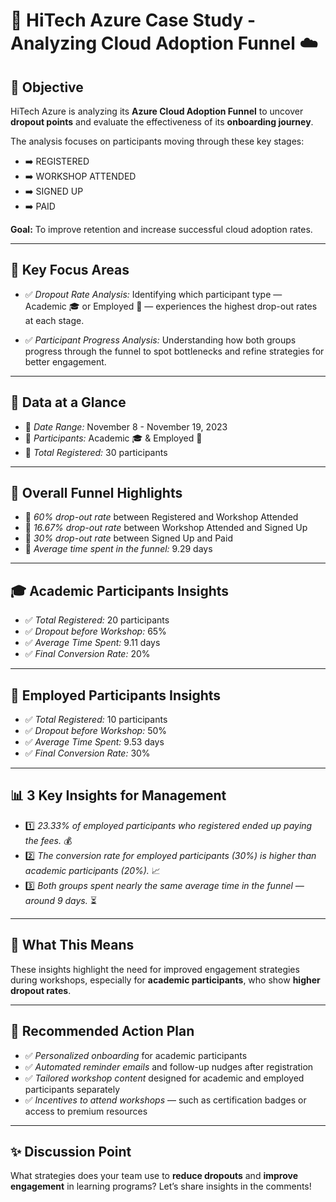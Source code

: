 # 🚀 HiTech Azure Case Study - Analyzing Cloud Adoption Funnel ☁️


## 🔎 Objective

HiTech Azure is analyzing its **Azure Cloud Adoption Funnel** to uncover **dropout points** and evaluate the effectiveness of its **onboarding journey**.

The analysis focuses on participants moving through these key stages:

* ➡️ REGISTERED  
* ➡️ WORKSHOP ATTENDED  
* ➡️ SIGNED UP  
* ➡️ PAID  

**Goal:** To improve retention and increase successful cloud adoption rates.

---

## 🎯 Key Focus Areas

* ✅ *Dropout Rate Analysis:* Identifying which participant type — Academic 🎓 or Employed 💼 — experiences the highest drop-out rates at each stage.  

* ✅ *Participant Progress Analysis:* Understanding how both groups progress through the funnel to spot bottlenecks and refine strategies for better engagement.  

---

## 📅 Data at a Glance

* 📍 *Date Range:* November 8 - November 19, 2023  
* 📍 *Participants:* Academic 🎓 & Employed 💼  
* 📍 *Total Registered:* 30 participants  

---

## 🔔 Overall Funnel Highlights

* 📌 *60% drop-out rate* between Registered and Workshop Attended  
* 📌 *16.67% drop-out rate* between Workshop Attended and Signed Up  
* 📌 *30% drop-out rate* between Signed Up and Paid  
* 📌 *Average time spent in the funnel:* 9.29 days  

---

## 🎓 Academic Participants Insights

* ✅ *Total Registered:* 20 participants  
* ✅ *Dropout before Workshop:* 65%  
* ✅ *Average Time Spent:* 9.11 days  
* ✅ *Final Conversion Rate:* 20%  

---

## 💼 Employed Participants Insights

* ✅ *Total Registered:* 10 participants  
* ✅ *Dropout before Workshop:* 50%  
* ✅ *Average Time Spent:* 9.53 days  
* ✅ *Final Conversion Rate:* 30%  

---

## 📊 3 Key Insights for Management

* 1️⃣ *23.33% of employed participants who registered ended up paying the fees.* 💰  
* 2️⃣ *The conversion rate for employed participants (30%) is higher than academic participants (20%).* 📈  
* 3️⃣ *Both groups spent nearly the same average time in the funnel — around 9 days.* ⏳  

---

## 📣 What This Means

These insights highlight the need for improved engagement strategies during workshops, especially for **academic participants**, who show **higher dropout rates**.

---

## 🚀 Recommended Action Plan

* ✅ *Personalized onboarding* for academic participants  
* ✅ *Automated reminder emails* and follow-up nudges after registration  
* ✅ *Tailored workshop content* designed for academic and employed participants separately  
* ✅ *Incentives to attend workshops* — such as certification badges or access to premium resources  

---

## ✨ Discussion Point

What strategies does your team use to **reduce dropouts** and **improve engagement** in learning programs? Let’s share insights in the comments!
